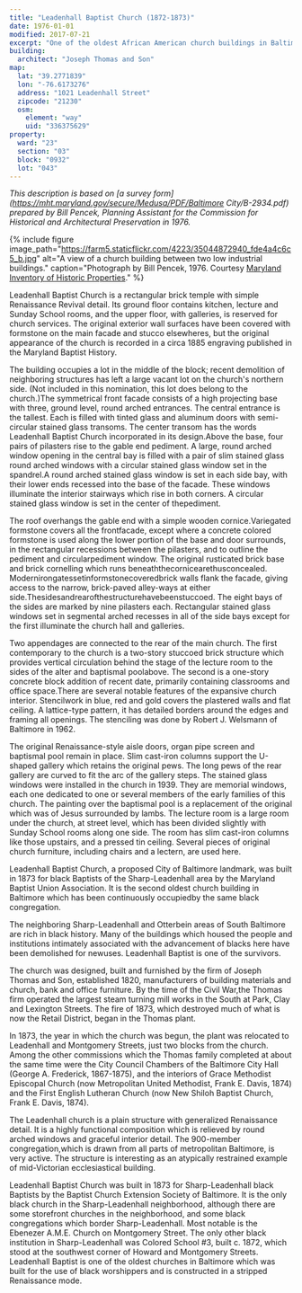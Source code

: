 ```yaml
---
title: "Leadenhall Baptist Church (1872-1873)"
date: 1976-01-01
modified: 2017-07-21
excerpt: "One of the oldest African American church buildings in Baltimore."
building:
  architect: "Joseph Thomas and Son"
map:
  lat: "39.2771839"
  lon: "-76.6173276"
  address: "1021 Leadenhall Street"
  zipcode: "21230"
  osm:
    element: "way"
    uid: "336375629"
property:
  ward: "23"
  section: "03"
  block: "0932"
  lot: "043"
---
```


*This description is based on [a survey form](https://mht.maryland.gov/secure/Medusa/PDF/Baltimore City/B-2934.pdf) prepared by Bill Pencek, Planning Assistant for the Commission for Historical and Architectural Preservation in 1976.*

{% include figure image_path="https://farm5.staticflickr.com/4223/35044872940_fde4a4c6c5_b.jpg" alt="A view of a church building between two low industrial buildings." caption="Photograph by Bill Pencek, 1976. Courtesy [Maryland Inventory of Historic Properties](https://www.flickr.com/photos/baltimoreheritage/35044872940/in/datetaken/)." %}

Leadenhall Baptist Church is a rectangular brick temple with simple Renaissance Revival detail. Its ground floor contains kitchen, lecture and Sunday School rooms, and the upper floor, with galleries, is reserved for church services. The original exterior wall surfaces have been covered with formstone on the main facade and stucco elsewheres, but the original appearance of the church is recorded in a circa 1885 engraving published in the Maryland Baptist History.

The building occupies a lot in the middle of the block; recent demolition of neighboring structures has left a large vacant lot on the church's northern side. (Not included in this nomination, this lot does belong to the church.)The symmetrical front facade consists of a high projecting base with three, ground level, round arched entrances. The central entrance is the tallest. Each is filled with tinted glass and aluminum doors with semi-circular stained glass transoms. The center transom has the words Leadenhall Baptist Church incorporated in its design.Above the base, four pairs of pilasters rise to the gable end pediment. A large, round arched window opening in the central bay is filled with a pair of slim stained glass round arched windows with a circular stained glass window set in the spandrel.A round arched stained glass window is set in each side bay, with their lower ends recessed into the base of the facade. These windows illuminate the interior stairways which rise in both corners. A circular stained glass window is set in the center of thepediment.

The roof overhangs the gable end with a simple wooden cornice.Variegated formstone covers all the frontfacade, except where a concrete colored formstone is used along the lower portion of the base and door surrounds, in the rectangular recessions between the pilasters, and to outline the pediment and circularpediment window. The original rusticated brick base and brick cornelling which runs beneaththecornicearethusconcealed. Modernirongatessetinformstonecoveredbrick walls flank the facade, giving access to the narrow, brick-paved alley-ways at either side.Thesidesandrearofthestructurehavebeenstuccoed. The eight bays of the sides are marked by nine pilasters each. Rectangular stained glass windows set in segmental arched recesses in all of the side bays except for the first illuminate the church hall and galleries.

Two appendages are connected to the rear of the main church. The first contemporary to the church is a two-story stuccoed brick structure which provides vertical circulation behind the stage of the lecture room to the sides of the alter and baptismal poolabove. The second is a one-story concrete block addition of recent date, primarily containing classrooms and office space.There are several notable features of the expansive church interior. Stencilwork in blue, red and gold covers the plastered walls and flat ceiling. A lattice-type pattern, it has detailed borders around the edges and framing all openings. The stenciling was done by Robert J. Welsmann of Baltimore in 1962.

The original Renaissance-style aisle doors, organ pipe screen and baptismal pool remain in place. Slim cast-iron columns support the U-shaped gallery which retains the original pews. The long pews of the rear gallery are curved to fit the arc of the gallery steps. The stained glass windows were installed in the church in 1939. They are memorial windows, each one dedicated to one or several members of the early families of this church. The painting over the baptismal pool is a replacement of the original which was of Jesus surrounded by lambs. The lecture room is a large room under the church, at street level, which has been divided slightly with Sunday School rooms along one side. The room has slim cast-iron columns like those upstairs, and a pressed tin ceiling. Several pieces of original church furniture, including chairs and a lectern, are used here.

Leadenhall Baptist Church, a proposed City of Baltimore landmark, was built in 1873 for black Baptists of the Sharp-Leadenhall area by the Maryland Baptist Union Association. It is the second oldest church building in Baltimore which has been continuously occupiedby the same black congregation.

The neighboring Sharp-Leadenhall and Otterbein areas of South Baltimore are rich in black history. Many of the buildings which housed the people and institutions intimately associated with the advancement of blacks here have been demolished for newuses. Leadenhall Baptist is one of the survivors.

The church was designed, built and furnished by the firm of Joseph Thomas and Son, established 1820, manufacturers of building materials and church, bank and office furniture. By the time of the Civil War,the Thomas firm operated the largest steam turning mill works in the South at Park, Clay and Lexington Streets. The fire of 1873, which destroyed much of what is now the Retail District, began in the Thomas plant.

In 1873, the year in which the church was begun, the plant was relocated to Leadenhall and Montgomery Streets, just two blocks from the church. Among the other commissions which the Thomas family completed at about the same time were the City Council Chambers of the Baltimore City Hall (George A. Frederick, 1867-1875), and the interiors of Grace Methodist Episcopal Church (now Metropolitan United Methodist, Frank E. Davis, 1874) and the First English Lutheran Church (now New Shiloh Baptist Church, Frank E. Davis, 1874).

The Leadenhall church is a plain structure with generalized Renaissance detail. It is a highly functional composition which is relieved by round arched windows and graceful interior detail. The 900-member congregation,which is drawn from all parts of metropolitan Baltimore, is very active. The structure is interesting as an atypically restrained example of mid-Victorian ecclesiastical building.

Leadenhall Baptist Church was built in 1873 for Sharp-Leadenhall black Baptists by the Baptist Church Extension Society of Baltimore. It is the only black church in the Sharp-Leadenhall neighborhood, although there are some storefront churches in the neighborhood, and some black congregations which border Sharp-Leadenhall. Most notable is the Ebenezer A.M.E. Church on Montgomery Street. The only other black institution in Sharp-Leadenhall was Colored School #3, built c. 1872, which stood at the southwest corner of Howard and Montgomery Streets. Leadenhall Baptist is one of the oldest churches in Baltimore which was built for the use of black worshippers and is constructed in a stripped Renaissance mode.